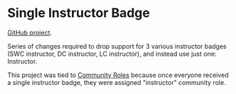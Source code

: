 # Single Instructor Badge

[GitHub project](https://github.com/carpentries/amy/projects/7).

Series of changes required to drop support for 3 various instructor badges (SWC
instructor, DC instructor, LC instructor), and instead use just one: Instructor.

This project was tied to [Community Roles](./2021_community_roles.md) because once
everyone received a single instructor badge, they were assigned "instructor" community
role.
